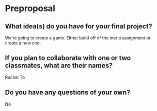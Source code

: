 # Preproposal

## What idea(s) do you have for your final project?
We're going to create a game. Either build off of the mario assignment or create a new one.

## If you plan to collaborate with one or two classmates, what are their names?

Rachel To

## Do you have any questions of your own?

No
